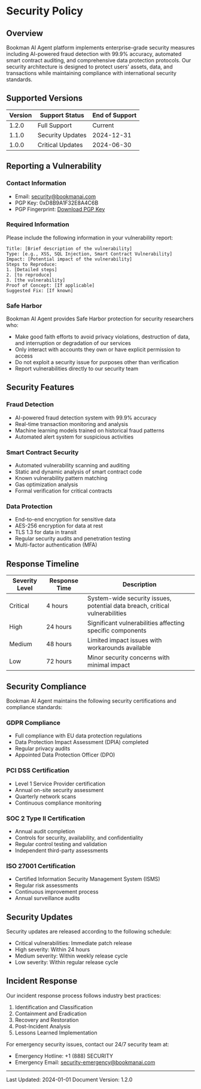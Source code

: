 # Security Policy

## Overview

Bookman AI Agent platform implements enterprise-grade security measures including AI-powered fraud detection with 99.9% accuracy, automated smart contract auditing, and comprehensive data protection protocols. Our security architecture is designed to protect users' assets, data, and transactions while maintaining compliance with international security standards.

## Supported Versions

| Version | Support Status | End of Support |
|---------|---------------|----------------|
| 1.2.0   | Full Support  | Current        |
| 1.1.0   | Security Updates | 2024-12-31  |
| 1.0.0   | Critical Updates | 2024-06-30  |

## Reporting a Vulnerability

### Contact Information

- Email: security@bookmanai.com
- PGP Key: 0xD8B9A1F32E8A4C6B
- PGP Fingerprint: [Download PGP Key](https://keys.openpgp.org/0xD8B9A1F32E8A4C6B)

### Required Information

Please include the following information in your vulnerability report:

```
Title: [Brief description of the vulnerability]
Type: [e.g., XSS, SQL Injection, Smart Contract Vulnerability]
Impact: [Potential impact of the vulnerability]
Steps to Reproduce:
1. [Detailed steps]
2. [to reproduce]
3. [the vulnerability]
Proof of Concept: [If applicable]
Suggested Fix: [If known]
```

### Safe Harbor

Bookman AI Agent provides Safe Harbor protection for security researchers who:

- Make good faith efforts to avoid privacy violations, destruction of data, and interruption or degradation of our services
- Only interact with accounts they own or have explicit permission to access
- Do not exploit a security issue for purposes other than verification
- Report vulnerabilities directly to our security team

## Security Features

### Fraud Detection
- AI-powered fraud detection system with 99.9% accuracy
- Real-time transaction monitoring and analysis
- Machine learning models trained on historical fraud patterns
- Automated alert system for suspicious activities

### Smart Contract Security
- Automated vulnerability scanning and auditing
- Static and dynamic analysis of smart contract code
- Known vulnerability pattern matching
- Gas optimization analysis
- Formal verification for critical contracts

### Data Protection
- End-to-end encryption for sensitive data
- AES-256 encryption for data at rest
- TLS 1.3 for data in transit
- Regular security audits and penetration testing
- Multi-factor authentication (MFA)

## Response Timeline

| Severity Level | Response Time | Description |
|----------------|---------------|-------------|
| Critical       | 4 hours       | System-wide security issues, potential data breach, critical vulnerabilities |
| High           | 24 hours      | Significant vulnerabilities affecting specific components |
| Medium         | 48 hours      | Limited impact issues with workarounds available |
| Low            | 72 hours      | Minor security concerns with minimal impact |

## Security Compliance

Bookman AI Agent maintains the following security certifications and compliance standards:

### GDPR Compliance
- Full compliance with EU data protection regulations
- Data Protection Impact Assessment (DPIA) completed
- Regular privacy audits
- Appointed Data Protection Officer (DPO)

### PCI DSS Certification
- Level 1 Service Provider certification
- Annual on-site security assessment
- Quarterly network scans
- Continuous compliance monitoring

### SOC 2 Type II Certification
- Annual audit completion
- Controls for security, availability, and confidentiality
- Regular control testing and validation
- Independent third-party assessments

### ISO 27001 Certification
- Certified Information Security Management System (ISMS)
- Regular risk assessments
- Continuous improvement process
- Annual surveillance audits

## Security Updates

Security updates are released according to the following schedule:
- Critical vulnerabilities: Immediate patch release
- High severity: Within 24 hours
- Medium severity: Within weekly release cycle
- Low severity: Within regular release cycle

## Incident Response

Our incident response process follows industry best practices:
1. Identification and Classification
2. Containment and Eradication
3. Recovery and Restoration
4. Post-Incident Analysis
5. Lessons Learned Implementation

For emergency security issues, contact our 24/7 security team at:
- Emergency Hotline: +1 (888) SECURITY
- Emergency Email: security-emergency@bookmanai.com

---

Last Updated: 2024-01-01
Document Version: 1.2.0